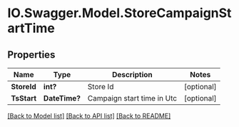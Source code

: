 # IO.Swagger.Model.StoreCampaignStartTime
## Properties

Name | Type | Description | Notes
------------ | ------------- | ------------- | -------------
**StoreId** | **int?** | Store Id | [optional] 
**TsStart** | **DateTime?** | Campaign start time in Utc | [optional] 

[[Back to Model list]](../README.md#documentation-for-models) [[Back to API list]](../README.md#documentation-for-api-endpoints) [[Back to README]](../README.md)

